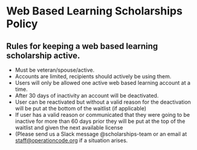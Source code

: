 # Web Based Learning Scholarships Policy

## Rules for keeping a web based learning scholarship active.

* Must be veteran/spouse/active. 
* Accounts are limited, recipients should actively be using them.
* Users will only be allowed one active web based learning account at a time.
* After 30 days of inactivity an account will be deactivated.
* User can be reactivated but without a valid reason for the deactivation will be put at the bottom of the waitlist (if applicable)
* If user has a valid reason or communicated that they were going to be inactive for more than 60 days prior they will be put at the top of the waitlist and given the next available license 
* (Please send us a Slack message @scholarships-team or an email at staff@operationcode.org if a situation arises. 